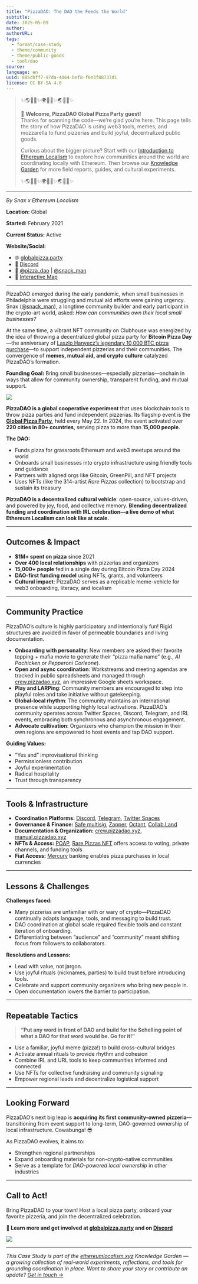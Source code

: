 ```yaml
---
title: "PizzaDAO: The DAO the Feeds the World"
subtitle: 
date: 2025-05-09
author: 
authorURL: 
tags:
  - format/case-study
  - theme/community
  - theme/public-goods
  - tool/dao
source: 
language: en
uuid: 885cbff7-97da-4864-bef8-f6e3f88737d1
license: CC BY-SA 4.0
---
```

> ✨🌎🍕🎉✨🌍🍕🎉✨🌏🍕🎉✨
>
>👋 **Welcome, PizzaDAO Global Pizza Party guest!**  
> Thanks for scanning the code—we’re glad you’re here. This page tells the story of how PizzaDAO is using web3 tools, memes, and mozzarella to fund pizzerias and build joyful, decentralized public goods.  
>  
> Curious about the bigger picture? Start with our [Introduction to Ethereum Localism](introduction.md) to explore how communities around the world are coordinating locally with Ethereum. Then browse our [Knowledge Garden](/library) for more field reports, guides, and cultural experiments.
> 
> ✨🌎🍕🎉✨🌍🍕🎉✨🌏🍕🎉✨

---

*By Snax x Ethereum Localism*  

**Location:** Global

**Started:** February 2021  

**Current Status:** Active  

**Website/Social:**  
- 🌐 [globalpizza.party](https://globalpizza.party)  
- 💬 [Discord](https://discord.pizzadao.xyz)  
- 🧵 [@pizza_dao](https://x.com/pizza_dao) | [@snack_man](https://x.com/snack_man)  
- 📍 [Interactive Map](https://map.pizzadao.xyz)  

---

PizzaDAO emerged during the early pandemic, when small businesses in Philadelphia were struggling and mutual aid efforts were gaining urgency. Snax ([@snack_man](https://x.com/snack_man)), a longtime community builder and early participant in the crypto-art world, asked: *How can communities own their local small businesses?*

At the same time, a vibrant NFT community on Clubhouse was energized by the idea of throwing a decentralized global pizza party for **Bitcoin Pizza Day**—the anniversary of [Laszlo Hanyecz’s legendary 10,000 BTC pizza purchase](https://www.coinbase.com/learn/crypto-glossary/what-is-bitcoin-pizza)—to support independent pizzerias and their communities. The convergence of **memes, mutual aid, and crypto culture** catalyzed PizzaDAO’s formation.

**Founding Goal:** Bring small businesses—especially pizzerias—onchain in ways that allow for community ownership, transparent funding, and mutual support.

![](assets/field-reports/pizzaDAO-global-pizza-party-2024.jpg)

**PizzaDAO is a global cooperative experiment** that uses blockchain tools to throw pizza parties and fund independent pizzerias. Its flagship event is the [**Global Pizza Party**](https://globalpizza.party), held every May 22. In 2024, the event activated over **220 cities in 80+ countries**, serving pizza to more than **15,000 people**.

**The DAO:**
- Funds pizza for grassroots Ethereum and web3 meetups around the world
- Onboards small businesses into crypto infrastructure using friendly tools and guidance
- Partners with aligned orgs like Gitcoin, GreenPill, and NFT projects
- Uses NFTs (like the 314-artist *Rare Pizzas* collection) to bootstrap and sustain its treasury

**PizzaDAO is a decentralized cultural vehicle**: open-source, values-driven, and powered by joy, food, and collective memory. **Blending decentralized funding and coordination with IRL celebration—a live demo of what Ethereum Localism can look like at scale.**

---

## Outcomes & Impact

- **$1M+ spent on pizza** since 2021  
- **Over 400 local relationships** with pizzerias and organizers  
- **15,000+ people** fed in a single day during Bitcoin Pizza Day 2024  
- **DAO-first funding model** using NFTs, grants, and volunteers  
- **Cultural impact**: PizzaDAO serves as a replicable meme-vehicle for web3 onboarding, literacy, and localism

---

## Community Practice

PizzaDAO’s culture is highly participatory and intentionally fun! Rigid structures are avoided in favor of permeable boundaries and living documentation.

- **Onboarding with personality**: New members are asked their favorite topping + mafia movie to generate their “pizza mafia name” (e.g., *Al Pachicken* or *Pepperoni Corleone*).
- **Open and async coordination**: Workstreams and meeting agendas are tracked in public spreadsheets and managed through [crew.pizzadao.xyz](https://crew.pizzadao.xyz), an impressive Google sheets workspace.
- **Play and LARPing**: Community members are encouraged to step into playful roles and take initiative without gatekeeping.
- **Global-local rhythm**: The community maintains an international presence while supporting highly local activations. PizzaDAO’s community operates across Twitter Spaces, Discord, Telegram, and IRL events, embracing both synchronous and asynchronous engagement.
- **Advocate cultivation**: Organizers who champion the mission in their own regions are empowered to host events and tap DAO support.

**Guiding Values:**  
- “Yes and” improvisational thinking  
- Permissionless contribution  
- Joyful experimentation  
- Radical hospitality  
- Trust through transparency

---

## Tools & Infrastructure

- **Coordination Platforms:** [Discord](https://discord.com), [Telegram](https://telegram.org), [Twitter Spaces](https://help.twitter.com/en/using-twitter/spaces)
- **Governance & Finance:** [Safe multisig](https://safe.global/), [Zapper](https://zapper.xyz), [Octant](https://www.octant.build), [Collab.Land](https://collab.land/)
- **Documentation & Organization:** [crew.pizzadao.xyz](https://crew.pizzadao.xyz), [manual.pizzadao.xyz](https://manual.pizzadao.xyz)
- **NFTs & Access:** [POAP](https://poap.xyz), [Rare Pizzas NFT](https://rarepizzas.com/mint) offers access to voting, private channels, and funding tools
- **Fiat Access:** [Mercury](https://mercury.com/) banking enables pizza purchases in local currencies

---

## Lessons & Challenges

**Challenges faced:**
- Many pizzerias are unfamiliar with or wary of crypto—PizzaDAO continually adapts language, tools, and messaging to build trust.
- DAO coordination at global scale required flexible tools and constant iteration of onboarding.
- Differentiating between “audience” and “community” meant shifting focus from followers to collaborators.

**Resolutions and Lessons:**
- Lead with value, not jargon.
- Use joyful rituals (nicknames, parties) to build trust before introducing tools.
- Celebrate and support community organizers who bring new people in.
- Open documentation lowers the barrier to participation.

---

## Repeatable Tactics

> **“Put any word in front of DAO and build for the Schelling point of what a DAO for that word would be. Go for it!”**

- Use a familiar, joyful meme (pizza!) to build cross-cultural bridges  
- Activate annual rituals to provide rhythm and cohesion  
- Combine IRL and URL tools to keep communities informed and connected  
- Use NFTs for collective fundraising and community signaling  
- Empower regional leads and decentralize logistical support

---

## Looking Forward

PizzaDAO’s next big leap is **acquiring its first community-owned pizzeria**—transitioning from event support to long-term, DAO-governed ownership of local infrastructure. Cowabunga! 😎

As PizzaDAO evolves, it aims to:
- Strengthen regional partnerships
- Expand onboarding materials for non-crypto-native communities
- Serve as a template for *DAO-powered local ownership* in other industries

---

## Call to Act!

Bring PizzaDAO to your town! Host a local pizza party, onboard your favorite pizzeria, and join the decentralized celebration.  

**🍕 Learn more and get involved at [globalpizza.party](https://globalpizza.party) and on [Discord](https://discord.pizzadao.xyz)**

![](assets/field-reports/pizzaDAO-comic.png)

---

*This Case Study is part of the [ethereumlocalism.xyz](https://www.ethereumlocalism.xyz) Knowledge Garden — a growing collection of real-world experiments, reflections, and tools for grounding coordination in place. Want to share your story or contribute an update? [Get in touch →](https://www.ethereumlocalism.xyz/contribution-guide)*